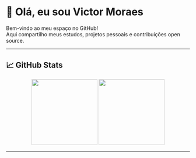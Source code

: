 # 👋 Olá, eu sou Victor Moraes

Bem-vindo ao meu espaço no GitHub!  
Aqui compartilho meus estudos, projetos pessoais e contribuições open source.  

---

## 📈 GitHub Stats

<div align="center">
  <img height="180em" src="https://github-readme-stats.vercel.app/api?username=victormoraes0&show_icons=true&theme=codeSTACKr"/>
  <img height="180em" src="https://github-readme-stats.vercel.app/api/top-langs/?username=victormoraes0&layout=compact&theme=codeSTACKr"/>
</div>

---
